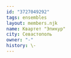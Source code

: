 ```yaml
---
id: "3727049292"
tags: ensembles
layout: members.njk
name: Квартет "Эпикур"
city: Севастополь
owner: "-"
history: \-
---
```

